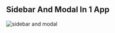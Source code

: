 ## Sidebar And Modal In 1 App

![sidebar and modal](https://github.com/Kuzma02/Sidebar-Modal/assets/138793624/f13e4911-6a7f-4310-b94c-e8b6d159c943)
